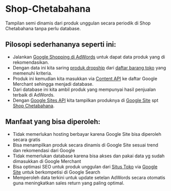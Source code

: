 # Shop-Chetabahana
Tampilan semi dinamis dari produk unggulan secara periodik di Shop Chetabahana tanpa perlu database.

## Pilosopi sederhananya seperti ini:  
- Jalankan [Google Shopping di AdWords](https://chetabahana.wordpress.com/google-shopping/) untuk dapat data produk yang di rekomendasikan.  
- Dengan data ini kita saring [produk dropship](https://chetabahana.com/product?p=1&c=0&l=60) dari [daftar barang toko](https://chetabahana.com/sitemap.xml) yang memenuhi kriteria.  
- Produk ini kemudian kita masukkan via [Content API](https://developers.google.com/shopping-content/v2/quickstart) ke daftar Google Merchant sehingga menjadi database.  
- Dari database ini kita ambil produk yang mempunyai hasil penjualan terbaik di AdWords.  
- Dengan [Google Sites API](https://developers.google.com/google-apps/sites/docs/developers_guide) kita tampilkan produknya di [Google Site](http://sites.google.com/) spt [Shop Chetabahana](http://shop.chetabahana.com/).

## Manfaat yang bisa diperoleh:
- Tidak memerlukan hosting berbayar karena Google Site bisa diperoleh secara gratis
- Bisa menampilkan produk secara dinamis di Google Site sesuai trend dan rekomendasi dari Google
- Tidak memerlukan database karena bisa akses dan pakai data yg sudah dimasukkan di Google Merchant
- Bisa optimasi SEO untuk produk unggulan dari [Situs Toko](https://chetabahana.com/) via [Google Site](http://shop.chetabahana.com/) untuk berkompetisi di Google Search
- Memperoleh data terkini untuk update setelan AdWords secara otomatis guna meningkatkan sales return yang paling optimal.




